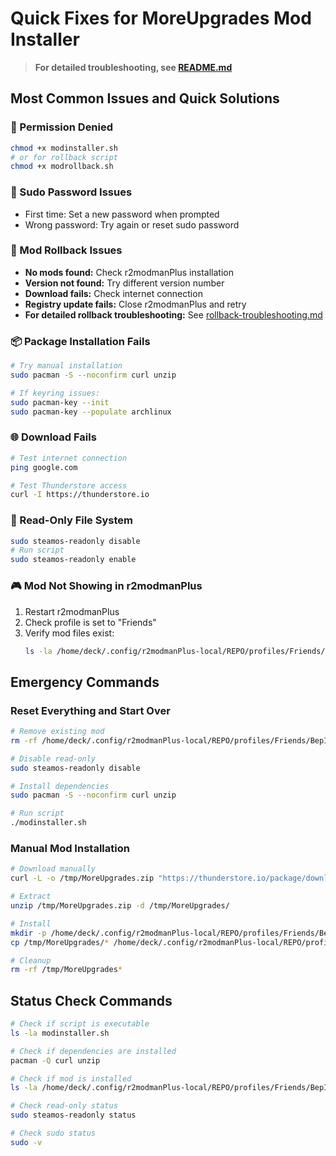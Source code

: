 # Quick Fixes for MoreUpgrades Mod Installer

> **For detailed troubleshooting, see [README.md](README.md)**

## Most Common Issues and Quick Solutions

### 🔧 Permission Denied
```bash
chmod +x modinstaller.sh
# or for rollback script
chmod +x modrollback.sh
```

### 🔑 Sudo Password Issues
- First time: Set a new password when prompted
- Wrong password: Try again or reset sudo password

### 🔄 Mod Rollback Issues
- **No mods found:** Check r2modmanPlus installation
- **Version not found:** Try different version number
- **Download fails:** Check internet connection
- **Registry update fails:** Close r2modmanPlus and retry
- **For detailed rollback troubleshooting:** See [rollback-troubleshooting.md](rollback-troubleshooting.md)

### 📦 Package Installation Fails
```bash
# Try manual installation
sudo pacman -S --noconfirm curl unzip

# If keyring issues:
sudo pacman-key --init
sudo pacman-key --populate archlinux
```

### 🌐 Download Fails
```bash
# Test internet connection
ping google.com

# Test Thunderstore access
curl -I https://thunderstore.io
```

### 📁 Read-Only File System
```bash
sudo steamos-readonly disable
# Run script
sudo steamos-readonly enable
```

### 🎮 Mod Not Showing in r2modmanPlus
1. Restart r2modmanPlus
2. Check profile is set to "Friends"
3. Verify mod files exist:
   ```bash
   ls -la /home/deck/.config/r2modmanPlus-local/REPO/profiles/Friends/BepInEx/plugins/MoreUpgrades/
   ```

## Emergency Commands

### Reset Everything and Start Over
```bash
# Remove existing mod
rm -rf /home/deck/.config/r2modmanPlus-local/REPO/profiles/Friends/BepInEx/plugins/MoreUpgrades*

# Disable read-only
sudo steamos-readonly disable

# Install dependencies
sudo pacman -S --noconfirm curl unzip

# Run script
./modinstaller.sh
```

### Manual Mod Installation
```bash
# Download manually
curl -L -o /tmp/MoreUpgrades.zip "https://thunderstore.io/package/download/BULLETBOT/MoreUpgrades/1.4.8/"

# Extract
unzip /tmp/MoreUpgrades.zip -d /tmp/MoreUpgrades/

# Install
mkdir -p /home/deck/.config/r2modmanPlus-local/REPO/profiles/Friends/BepInEx/plugins/MoreUpgrades
cp /tmp/MoreUpgrades/* /home/deck/.config/r2modmanPlus-local/REPO/profiles/Friends/BepInEx/plugins/MoreUpgrades/

# Cleanup
rm -rf /tmp/MoreUpgrades*
```

## Status Check Commands

```bash
# Check if script is executable
ls -la modinstaller.sh

# Check if dependencies are installed
pacman -Q curl unzip

# Check if mod is installed
ls -la /home/deck/.config/r2modmanPlus-local/REPO/profiles/Friends/BepInEx/plugins/MoreUpgrades/

# Check read-only status
sudo steamos-readonly status

# Check sudo status
sudo -v
```
